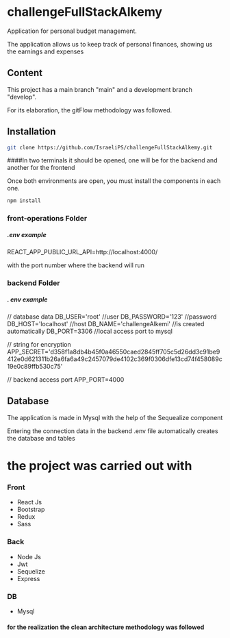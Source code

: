 # challengeFullStackAlkemy
Application for personal budget management.

The application allows us to keep track of personal finances, showing us the earnings and expenses

## Content
This project has a main branch "main" and a development branch "develop".

For its elaboration, the gitFlow methodology was followed.

## Installation

```bash
git clone https://github.com/IsraeliPS/challengeFullStackAlkemy.git
```
####In two terminals it should be opened, one will be for the backend and another for the frontend

Once both environments are open, you must install the components in each one.

```bash
npm install
```

### front-operations Folder
##### .env example

REACT_APP_PUBLIC_URL_API=http://localhost:4000/

with the port number where the backend will run

### backend Folder
##### . env example

// database data
DB_USER='root'              //user
DB_PASSWORD='123'           //password
DB_HOST='localhost'         //host
DB_NAME='challengeAlkemi'   //is created automatically
DB_PORT=3306                //local access port to mysql

// string for encryption
APP_SECRET='d358f1a8db4b45f0a46550caed2845ff705c5d26dd3c91be9412e0d621311b26a6fa6a49c2457079de4102c369f0306dfe13cd74f458089c19e0c89ffb530c75'

// backend access port
APP_PORT=4000

## Database
The application is made in Mysql with the help of the Sequealize component

Entering the connection data in the backend .env file automatically creates the database and tables

# the project was carried out with

### Front
* React Js
* Bootstrap
* Redux
* Sass

### Back
* Node Js
* Jwt
* Sequelize
* Express

### DB
* Mysql

#### for the realization the clean architecture methodology was followed